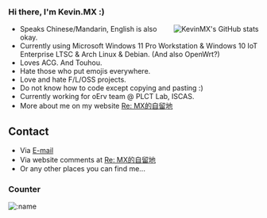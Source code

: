 ### Hi there, I'm Kevin.MX :)

<img align="right" src="https://github-readme-stats.vercel.app/api?username=KevinMX&count_private=true&show_icons=true&theme=dark&include_all_commits=true" alt="KevinMX's GitHub stats"/>

- Speaks Chinese/Mandarin, English is also okay.
- Currently using Microsoft Windows 11 Pro Workstation & Windows 10 IoT Enterprise LTSC & Arch Linux & Debian. (And also OpenWrt?)
- Loves ACG. And Touhou.
- Hate those who put emojis everywhere.
- Love and hate F/L/OSS projects.
- Do not know how to code except copying and pasting :)
- Currently working for oErv team @ PLCT Lab, ISCAS.
- More about me on my website [Re: MX的自留地](https://mary.kevinmx.top/watashi.html)

## Contact
- Via [E-mail](mailto:mx@kevinmx.top)
- Via website comments at [Re: MX的自留地](https://mary.kevinmx.top)
- Or any other places you can find me...

### Counter
![:name](https://count.getloli.com/get/@:Kevin.MX?theme=moebooru)
